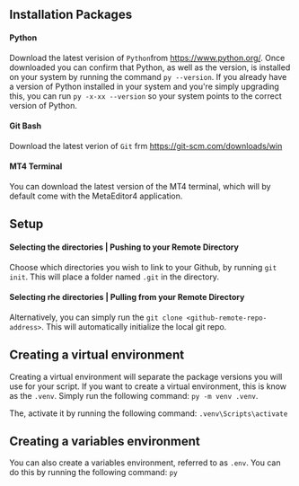 ## Installation Packages

#### Python
Download the latest verision of `Python`from https://www.python.org/.
Once downloaded you can confirm that Python, as well as the version, is installed on your system by running the command `py --version`. If you already have a version of Python installed in your system and you're simply upgrading this, you can run `py -x-xx --version` so your system points to the correct version of Python.

#### Git Bash
Download the latest verion of `Git` frm https://git-scm.com/downloads/win

#### MT4 Terminal
You can download the latest version of the MT4 terminal, which will by default come with the MetaEditor4 application.

## Setup

#### Selecting the directories | Pushing to your Remote Directory
Choose which directories you wish to link to your Github, by running `git init`. This will place a folder named `.git` in the directory.

#### Selecting rhe directories | Pulling from your Remote Directory
Alternatively, you can simply run the `git clone <github-remote-repo-address>`. This will automatically initialize the local git repo. 

## Creating a virtual environment
Creating a virtual environment will separate the package versions you will use for your script. If you want to create a virtual environment, this is know as the `.venv`. 
Simply run the following command: `py -m venv .venv`.

The, activate it by running the following command: `.venv\Scripts\activate`


## Creating a variables environment
You can also create a variables environment, referred to as `.env`. You can do this by running the following command: `py` 
